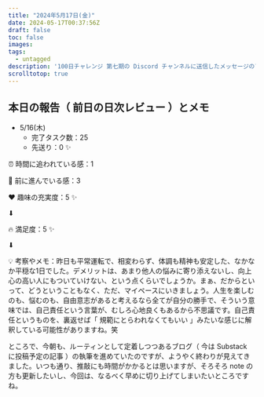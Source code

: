```yaml
---
title: "2024年5月17日(金)"
date: 2024-05-17T00:37:56Z
draft: false
toc: false
images:
tags: 
  - untagged
description: '100日チャレンジ 第七期の Discord チャンネルに送信したメッセージのアーカイブ'
scrolltotop: true
---
```


## 本日の報告（ 前日の日次レビュー ）とメモ

- 5/16(木)
  - 完了タスク数：25
  - 先送り：0 ✨

⏰ 時間に追われている感：1

💪 前に進んでいる感：3

❤️ 趣味の充実度：5 ✨

⬇︎

🔥 満足度：5 ✨

⬇︎

💡 考察やメモ：昨日も平常運転で、相変わらず、体調も精神も安定した、なかなか平穏な1日でした。デメリットは、あまり他人の悩みに寄り添えないし、向上心の高い人にもついていけない、という点くらいでしょうか。まぁ、だからといって、どうということもなく、ただ、マイペースにいきましょう。人生を楽しむのも、悩むのも、自由意志があると考えるなら全てが自分の勝手で、そういう意味では、自己責任という言葉が、むしろ心地良くもあるから不思議です。自己責任というものを、裏返せば「 規範にとらわれなくてもいい 」みたいな感じに解釈している可能性がありますね。笑

ところで、今朝も、ルーティンとして定着しつつあるブログ（ 今は Substack に投稿予定の記事 ）の執筆を進めていたのですが、ようやく終わりが見えてきました。いつも通り、推敲にも時間がかかるとは思いますが、そろそろ note の方も更新したいし、今回は、なるべく早めに切り上げてしまいたいところですね。
